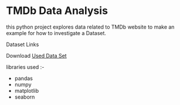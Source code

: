 # TMDb Data Analysis
this python project explores data related to TMDb website to make an example for how to  investigate a Dataset. 

Dataset Links

Download 
[Used Data Set](https://www.dropbox.com/s/nktuwd4gve8ntyz/tmdb-movies.zip?dl=0)

libraries used :- 

- pandas
- numpy
- matplotlib
- seaborn